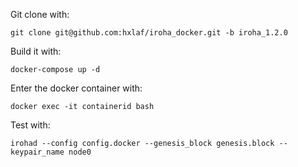 Git clone with:
```
git clone git@github.com:hxlaf/iroha_docker.git -b iroha_1.2.0
```
Build it with: 

```
docker-compose up -d
```
Enter the docker container with:
```
docker exec -it containerid bash

```
Test with:
```
irohad --config config.docker --genesis_block genesis.block --keypair_name node0
